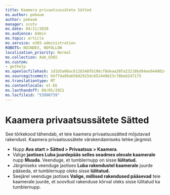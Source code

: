 ```yaml
---
title: Kaamera privaatsussätete Sätted
ms.author: pebaum
author: pebaum
manager: scotv
ms.date: 04/21/2020
ms.audience: Admin
ms.topic: article
ms.service: o365-administration
ROBOTS: NOINDEX, NOFOLLOW
localization_priority: Normal
ms.collection: Adm_O365
ms.custom:
- gethelp
ms.openlocfilehash: 1d1b5a08ac612b548fb196cf8deaa20fa23218bd94ee9440024d7b1b7561c7b1
ms.sourcegitcommit: b5f7da89a650d2915dc652449623c78be6247175
ms.translationtype: MT
ms.contentlocale: et-EE
ms.lasthandoff: 08/05/2021
ms.locfileid: "53990739"
---
```

# <a name="update-your-cameras-privacy-settings"></a>Kaamera privaatsussätete Sätted

See tõrkekood tähendab, et teie kaamera privaatsussätted mõjutavad rakendust. Kaamera privaatsussätete värskendamiseks tehke järgmist.

- Nupp **Ava start > Sätted > Privaatsus > Kaamera**.
- Valige **jaotises Luba juurdepääs selles seadmes olevale kaamerale** nupp **Muuda**. Veenduge, et tumblernupp on sisse **lülitatud.**
- Järgmiseks veenduge jaotises **Luba rakendustel kaamerale** juurde pääseda, et tumblernupp oleks sisse **lülitatud.**
- Seejärel veenduge jaotises **Valige, millised rakendused pääsevad** teie kaamerale juurde, et soovitud rakenduse kõrval oleks sisse lülitatud ka tumblernupp.
